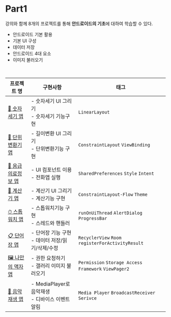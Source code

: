 # Part1
강의와 함께 8개의 프로젝트를 통해 **안드로이드의 기초**에 대하여 학습할 수 있다.
- 안드로이드 기본 활용
- 기본 UI 구성
- 데이터 저장
- 안드로이드 4대 요소
- 이미지 불러오기
<br>

| 프로젝트 명 | 구현사항 | 태그 |
| ---- | -------- | -------- |
| [🔢 숫자세기 앱](https://github.com/sjunh812/fastcampus-android-bootcamp/tree/master/part1/chapter2) | - 숫자세기 UI 그리기<br>- 숫자세기 기능구현 | `LinearLayout` |  
| [📐 단위 변환기 앱](https://github.com/sjunh812/fastcampus-android-bootcamp/tree/master/part1/chapter3) | - 길이변환 UI 그리기<br>- 단위변환기능 구현 | `ConstraintLayout` `ViewBinding` | 
| [🚨 응급의료정보 앱](https://github.com/sjunh812/fastcampus-android-bootcamp/tree/master/part1/chapter4) | - UI 컴포넌트 이용<br>- 전화앱 실행 | `SharedPreferences` `Style` `Intent` |
| [🧮 계산기 앱](https://github.com/sjunh812/fastcampus-android-bootcamp/tree/master/part1/chapter5) | - 계산기 UI 그리기<br>- 계산기능 구현 | `ConstraintLayout-Flow` `Theme` | 
| [⏱ 스톱워치 앱](https://github.com/sjunh812/fastcampus-android-bootcamp/tree/master/part1/chapter6) | - 스톱워치기능 구현<br>- 스레드와 핸들러 | `runOnUiThread` `AlertDialog` `ProgressBar` |
| [📋 단어장 앱](https://github.com/sjunh812/fastcampus-android-bootcamp/tree/master/part1/chapter7) | - 단어장 기능 구현<br>- 데이터 저장/읽기/삭제/수정 | `RecyclerView` `Room` `registerForActivityResult` |
| [🖼 나만의 액자 앱](https://github.com/sjunh812/fastcampus-android-bootcamp/tree/master/part1/chapter8) | - 권한 요청하기<br>- 갤러리 이미지 불러오기 | `Permission` `Storage Access Framework` `ViewPager2` |
| [🎵 음악 재생 앱](https://github.com/sjunh812/fastcampus-android-bootcamp/tree/master/part1/chapter9) | - MediaPlayer로 음악재생<br>- 디바이스 이벤트 알림 | `Media Player` `BroadcastReceiver` `Serivce` |

